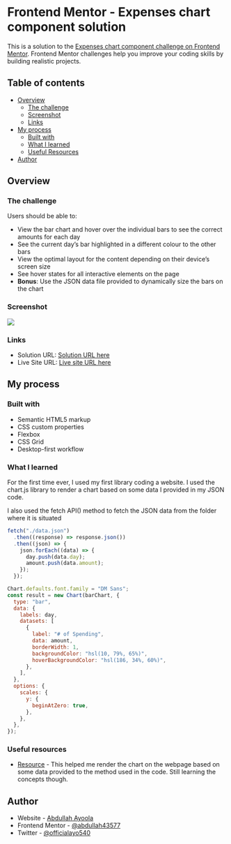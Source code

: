 # Frontend Mentor - Expenses chart component solution

This is a solution to the [Expenses chart component challenge on Frontend Mentor](https://www.frontendmentor.io/challenges/expenses-chart-component-e7yJBUdjwt). Frontend Mentor challenges help you improve your coding skills by building realistic projects.

## Table of contents

- [Overview](#overview)
  - [The challenge](#the-challenge)
  - [Screenshot](#screenshot)
  - [Links](#links)
- [My process](#my-process)
  - [Built with](#built-with)
  - [What I learned](#what-i-learned)
  - [Useful Resources](#useful-resources)
- [Author](#author)

## Overview

### The challenge

Users should be able to:

- View the bar chart and hover over the individual bars to see the correct amounts for each day
- See the current day’s bar highlighted in a different colour to the other bars
- View the optimal layout for the content depending on their device’s screen size
- See hover states for all interactive elements on the page
- **Bonus**: Use the JSON data file provided to dynamically size the bars on the chart

### Screenshot

![](./screenshot.jpg)

### Links

- Solution URL: [Solution URL here](https://www.frontendmentor.io/solutions/responsive-expense-chart-component-xXOP5o6ovC)
- Live Site URL: [Live site URL here](https://expensechartcomponents.netlify.app/)

## My process

### Built with

- Semantic HTML5 markup
- CSS custom properties
- Flexbox
- CSS Grid
- Desktop-first workflow

### What I learned

For the first time ever, I used my first library coding a website. I used the chart.js library to render a chart based on some data I provided in my JSON code.

I also used the fetch API() method to fetch the JSON data from the folder where it is situated

```js
fetch("./data.json")
  .then((response) => response.json())
  .then((json) => {
    json.forEach((data) => {
      day.push(data.day);
      amount.push(data.amount);
    });
  });

Chart.defaults.font.family = "DM Sans";
const result = new Chart(barChart, {
  type: "bar",
  data: {
    labels: day,
    datasets: [
      {
        label: "# of Spending",
        data: amount,
        borderWidth: 1,
        backgroundColor: "hsl(10, 79%, 65%)",
        hoverBackgroundColor: "hsl(186, 34%, 60%)",
      },
    ],
  },
  options: {
    scales: {
      y: {
        beginAtZero: true,
      },
    },
  },
});
```

### Useful resources

- [Resource](https://www.chartjs.org/) - This helped me render the chart on the webpage based on some data provided to the method used in the code. Still learning the concepts though.

## Author

- Website - [Abdullah Ayoola](https://github.com/abdullah43577)
- Frontend Mentor - [@abdullah43577](https://www.frontendmentor.io/profile/abdullah43577)
- Twitter - [@officialayo540](https://twitter.com/officialayo540)
